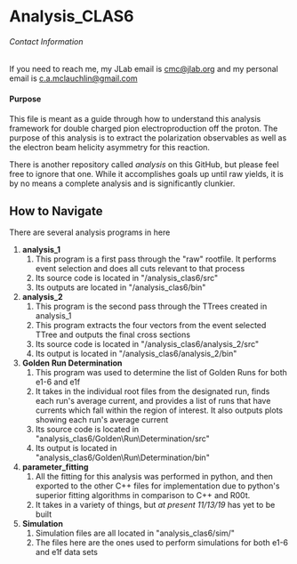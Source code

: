 # Analysis_CLAS6

###### Contact Information
If you need to reach me, my JLab email is cmc@jlab.org and my personal email is c.a.mclauchlin@gmail.com 

#### Purpose
This file is meant as a guide through how to understand this analysis framework for double charged pion electroproduction off the proton. The purpose of this analysis is to extract the polarization observables as well as the electron beam helicity asymmetry for this reaction. 

There is another repository called *analysis* on this GitHub, but please feel free to ignore that one. While it accomplishes goals up until raw yields, it is by no means a complete analysis and is significantly clunkier. 

## How to Navigate

There are several analysis programs in here
1. **analysis_1**
    1. This program is a first pass through the "raw" rootfile. It performs event selection and does all cuts relevant to that process
    1. Its source code is located in "/analysis_clas6/src"
    1. Its outputs are located in "/analysis_clas6/bin"
1. **analysis_2**
    1. This program is the second pass through the TTrees created in analysis_1
    1. This program extracts the four vectors from the event selected TTree and outputs the final cross sections
    1. Its source code is located in "/analysis_clas6/analysis_2/src"
    1. Its output is located in "/analysis_clas6/analysis_2/bin"
1. **Golden Run Determination**
    1. This program was used to determine the list of Golden Runs for both e1-6 and e1f
    1. It takes in the individual root files from the designated run, finds each run's average current, and provides a list of runs that have currents which fall within the region of interest. It also outputs plots showing each run's average current
    1. Its source code is located in "analysis_clas6/Golden\Run\Determination\/src"
    1. Its output is located in "analysis_clas6/Golden\Run\Determination\/bin"
1. **parameter_fitting**
    1. All the fitting for this analysis was performed in python, and then exported to the other C++ files for implementation due to python's superior fitting algorithms in comparison to C++ and R00t. 
    1. It takes in a variety of things, but *at present 11/13/19* has yet to be built 
1. **Simulation**
    1. Simulation files are all located in "analysis_clas6/sim/"
    1. The files here are the ones used to perform simulations for both e1-6 and e1f data sets
